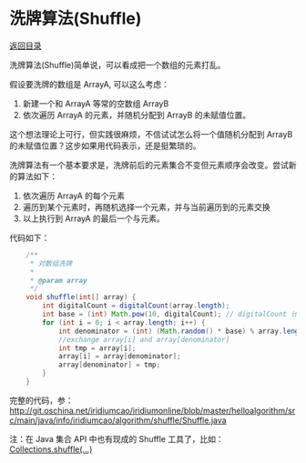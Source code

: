 # 洗牌算法(Shuffle)

[返回目录](../index.md)

洗牌算法(Shuffle)简单说，可以看成把一个数组的元素打乱。

假设要洗牌的数组是 ArrayA, 可以这么考虑：

1. 新建一个和 ArrayA 等常的空数组 ArrayB
2. 依次遍历 ArrayA 的元素，并随机分配到 ArrayB 的未赋值位置。

这个想法理论上可行，但实践很麻烦，不信试试怎么将一个值随机分配到 ArrayB 的未赋值位置？这步如果用代码表示，还是挺繁琐的。

洗牌算法有一个基本要求是，洗牌前后的元素集合不变但元素顺序会改变。尝试新的算法如下：

1. 依次遍历 ArrayA 的每个元素
2. 遍历到某个元素时，再随机选择一个元素，并与当前遍历到的元素交换
3. 以上执行到 ArrayA 的最后一个与元素。

代码如下：

```java
    /**
     * 对数组洗牌
     *
     * @param array
     */
    void shuffle(int[] array) {
        int digitalCount = digitalCount(array.length);
        int base = (int) Math.pow(10, digitalCount); // digitalCount 计算整数的位数
        for (int i = 0; i < array.length; i++) {
            int denominator = (int) (Math.random() * base) % array.length;
            //exchange array[i] and array[denominator]
            int tmp = array[i];
            array[i] = array[denominator];
            array[denominator] = tmp;
        }
    }
```

完整的代码，参：
http://git.oschina.net/iridiumcao/iridiumonline/blob/master/helloalgorithm/src/main/java/info/iridiumcao/algorithm/shuffle/Shuffle.java

注：在 Java 集合 API 中也有现成的 Shuffle 工具了，比如：[Collections.shuffle(...)](https://docs.oracle.com/javase/8/docs/api/java/util/Collections.html#shuffle-java.util.List-)